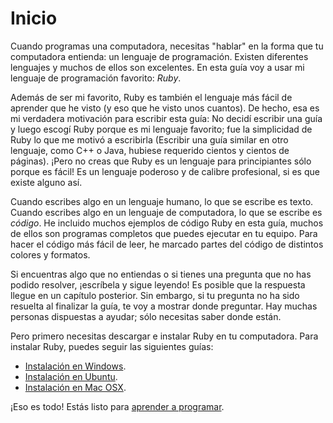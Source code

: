 Inicio
======

Cuando programas una computadora, necesitas "hablar" en la forma que tu
computadora entienda: un lenguaje de programación. Existen diferentes
lenguajes y muchos de ellos son excelentes. En esta guía voy a
usar mi lenguaje de programación favorito: _Ruby_.

Además de ser mi favorito, Ruby es también el lenguaje más fácil de
aprender que he visto (y eso que he visto unos cuantos). De hecho, esa es
mi verdadera motivación para escribir esta guía: No decidí escribir una
guía y luego escogí Ruby porque es mi lenguaje favorito; fue la simplicidad
de Ruby lo que me motivó a escribirla (Escribir una guía similar en otro
lenguaje, como C++ o Java, hubiese requerido cientos y cientos de
páginas). ¡Pero no creas que Ruby es un lenguaje para principiantes sólo
porque es fácil! Es un lenguaje poderoso y de calibre profesional, si es
que existe alguno así.

Cuando escribes algo en un lenguaje humano, lo que se escribe es texto.
Cuando escribes algo en un lenguaje de computadora, lo que se escribe es
_código_. He incluido muchos ejemplos de código Ruby en esta
guía, muchos de ellos son programas completos que puedes ejecutar en tu
equipo. Para hacer el código más fácil de leer, he marcado partes del
código de distintos colores y formatos.

Si encuentras algo que no entiendas o si tienes una pregunta que no has
podido resolver, ¡escríbela y sigue leyendo! Es posible que la respuesta
llegue en un capítulo posterior. Sin embargo, si tu pregunta no ha sido
resuelta al finalizar la guía, te voy a mostrar donde preguntar. Hay
muchas personas dispuestas a ayudar; sólo necesitas saber donde están.

Pero primero necesitas descargar e instalar Ruby en tu computadora. Para
instalar Ruby, puedes seguir las siguientes guías:

* [Instalación en Windows](https://github.com/rubyperu/rubyperu.github.com/wiki/Rails-Installer).
* [Instalación en Ubuntu](https://github.com/rubyperu/rubyperu.github.com/wiki/Instalacion-Ubuntu).
* [Instalación en Mac OSX](https://github.com/rubyperu/rubyperu.github.com/wiki/Instalacion-Mac-OSX-Mountain-Lion).

¡Eso es todo! Estás listo para [aprender a programar](https://github.com/rubyperu/aprende.a.programar/blob/master/capitulos/01-numeros.md#n%C3%BAmeros).
